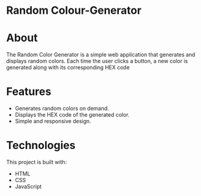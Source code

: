 # Random Colour-Generator

# About

The Random Color Generator is a simple web application that generates and displays random colors. Each time the user clicks a button, a new color is generated along with its corresponding HEX code

# Features
- Generates random colors on demand.
- Displays the HEX code of the generated color.
- Simple and responsive design.
  
# Technologies
This project is built with:

- HTML
- CSS
- JavaScript
